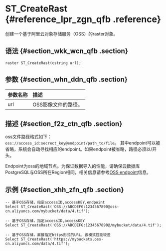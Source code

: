 # ST\_CreateRast {#reference_lpr_zgn_qfb .reference}

创建一个基于阿里云对象存储服务（OSS）的raster对象。

## 语法 {#section_wkk_wcn_qfb .section}

``` {#codeblock_wdh_jkt_mwi}
raster ST_CreateRast(cstring url);
```

## 参数 {#section_whn_ddn_qfb .section}

|参数名称|描述|
|:---|:-|
|url|OSS影像文件的路径。|

## 描述 {#section_f2z_ctn_qfb .section}

oss文件路径格式如下： `oss://access_id:secrect_key@endpoint/path_to/file`。 其中endpoint可以被省略，系统会自动寻找相应的endpoint。如果endpoint被省略，路径必须以/开头。

Endpoint为oss的地域节点。为保证数据导入的性能，请确保云数据库PostgreSQL与OSS所在Region相同，相关信息请参考[OSS endpoint](https://www.alibabacloud.com/help/zh/doc-detail/31834.htm)信息。

## 示例 {#section_xhh_zfn_qfb .section}

``` {#codeblock_e06_676_ec6}
-- 基于OSS存储，指定accessID,accessKEY,endpoint
Select ST_CreateRast('OSS://ABCDEFG:1234567890@oss-cn.aliyuncs.com/mybucket/data/4.tif');

-- 基于OSS存储，指定accessID,accessKEY
Select ST_CreateRast('OSS://ABCDEFG:1234567890@/mybucket/data/4.tif');

-- 基于OSS存储，直接指定https形式的URL，该模式性能较差
Select ST_CreateRast('https://mybuckets.oss-cn.aliyuncs.com/data/4.tif');
```

